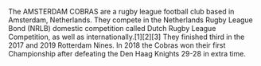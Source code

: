 The AMSTERDAM COBRAS are a rugby league football club based in Amsterdam, Netherlands. They compete in the Netherlands Rugby League Bond (NRLB) domestic competition called Dutch Rugby League Competition, as well as internationally.[1][2][3] They finished third in the 2017 and 2019 Rotterdam Nines. In 2018 the Cobras won their first Championship after defeating the Den Haag Knights 29-28 in extra time.
